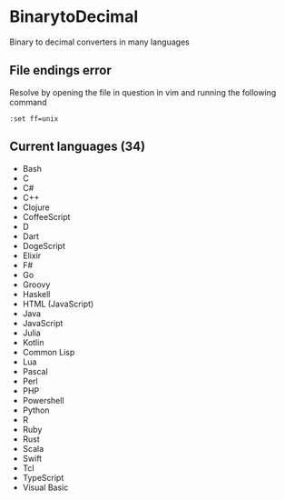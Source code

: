 # BinarytoDecimal

Binary to decimal converters in many languages

## File endings error

Resolve by opening the file in question in vim and running the following command

```vim
:set ff=unix
```

## Current languages (34)

- Bash
- C
- C#
- C++
- Clojure
- CoffeeScript
- D
- Dart
- DogeScript
- Elixir
- F#
- Go
- Groovy
- Haskell
- HTML (JavaScript)
- Java
- JavaScript
- Julia
- Kotlin
- Common Lisp
- Lua
- Pascal
- Perl
- PHP
- Powershell
- Python
- R
- Ruby
- Rust
- Scala
- Swift
- Tcl
- TypeScript
- Visual Basic
